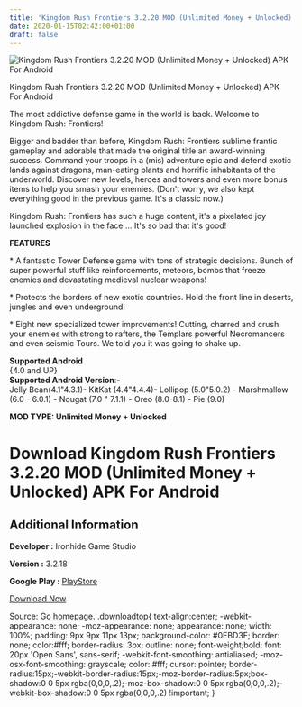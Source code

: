 ```yaml
---
title: 'Kingdom Rush Frontiers 3.2.20 MOD (Unlimited Money + Unlocked) APK For Android'
date: 2020-01-15T02:42:00+01:00
draft: false
---
```


![Kingdom Rush Frontiers 3.2.20 MOD (Unlimited Money + Unlocked) APK For Android](https://i0.wp.com/apkhome.net/wp-content/uploads/2020/01/Kingdom-Rush-Frontiers-3.2.20-MOD-Unlimited-Money-Unlocked.png "Kingdom Rush Frontiers 3.2.20 MOD (Unlimited Money + Unlocked) APK For Android")

  

Kingdom Rush Frontiers 3.2.20 MOD (Unlimited Money + Unlocked) APK For Android

The most addictive defense game in the world is back. Welcome to Kingdom Rush: Frontiers!

Bigger and badder than before, Kingdom Rush: Frontiers sublime frantic gameplay and adorable that made the original title an award-winning success. Command your troops in a (mis) adventure epic and defend exotic lands against dragons, man-eating plants and horrific inhabitants of the underworld. Discover new levels, heroes and towers and even more bonus items to help you smash your enemies. (Don't worry, we also kept everything good in the previous game. It's a classic now.)

Kingdom Rush: Frontiers has such a huge content, it's a pixelated joy launched explosion in the face ... It's so bad that it's good!

**FEATURES**

\* A fantastic Tower Defense game with tons of strategic decisions. Bunch of super powerful stuff like reinforcements, meteors, bombs that freeze enemies and devastating medieval nuclear weapons!

\* Protects the borders of new exotic countries. Hold the front line in deserts, jungles and even underground!

\* Eight new specialized tower improvements! Cutting, charred and crush your enemies with strong to rafters, the Templars powerful Necromancers and even seismic Tours. We told you it was going to shake up.

**Supported Android**  
{4.0 and UP}  
**Supported Android Version**:-  
Jelly Bean(4.1"4.3.1)- KitKat (4.4"4.4.4)- Lollipop (5.0"5.0.2) - Marshmallow (6.0 - 6.0.1) - Nougat (7.0 " 7.1.1) - Oreo (8.0-8.1) - Pie (9.0)

**MOD TYPE: Unlimited Money + Unlocked**

Download Kingdom Rush Frontiers 3.2.20 MOD (Unlimited Money + Unlocked) APK For Android
=======================================================================================

Additional Information
----------------------

**Developer :** Ironhide Game Studio

**Version :** 3.2.18

**Google Play :** [PlayStore](https://play.google.com/store/apps/details?id=com.ironhidegames.android.kingdomrushfrontiers)

  

[Download Now](https://store4app.co/post/kingdom-rush-frontiers-3-2-20-mod-unlimited-money-unlocked-apk-for-android_1579020392)

  
Source: [Go homepage.](https://store4app.co/post/kingdom-rush-frontiers-3-2-20-mod-unlimited-money-unlocked-apk-for-android_1579020392) .downloadtop{ text-align:center; -webkit-appearance: none; -moz-appearance: none; appearance: none; width: 100%; padding: 9px 9px 11px 13px; background-color: #0EBD3F; border: none; color:#fff; border-radius: 3px; outline: none; font-weight;bold; font: 20px 'Open Sans', sans-serif; -webkit-font-smoothing: antialiased; -moz-osx-font-smoothing: grayscale; color: #fff; cursor: pointer; border-radius:15px;-webkit-border-radius:15px;-moz-border-radius:5px;box-shadow:0 0 5px rgba(0,0,0,.2);-moz-box-shadow:0 0 5px rgba(0,0,0,.2);-webkit-box-shadow:0 0 5px rgba(0,0,0,.2) !important; }